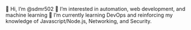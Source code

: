 👋 Hi, I’m @sdmr502
👀 I’m interested in automation, web development, and machine learning
🌱 I’m currently learning DevOps and reinforcing my knowledge of Javascript/Node.js, Networking, and Security.

<!---
sdmr502/sdmr502 is a ✨ special ✨ repository because its `README.md` (this file) appears on your GitHub profile.
You can click the Preview link to take a look at your changes.
--->
